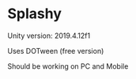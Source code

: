 # Splashy

Unity version: 2019.4.12f1

Uses DOTween (free version)

Should be working on PC and Mobile
